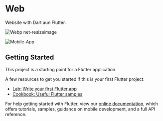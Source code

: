 # Web

Website with Dart aun Flutter.

![Webp net-resizeimage](https://user-images.githubusercontent.com/81643256/157771449-cfb3430e-f5c6-4b4f-ba75-489a702b24b8.gif)

![Mobile-App](https://user-images.githubusercontent.com/81643256/157754251-1bcbd9c2-1eb1-4286-9a63-d4b64a87f958.gif)

<!-- <img src="images/App/2.png" width="900">
<img src="images/App/3.png" width="900">
<img src="images/App/4.png" width="900">
<img src="images/App/5.png" width="900">

<p float="left">
  <img src="images/App/6.png" width="450">
  <img src="images/App/7.png" width="450">
  <img src="images/App/8.png" width="450">
  <img src="images/App/9.png" width="450">
  <img src="images/App/10.png" width="450">
</p> -->

## Getting Started

This project is a starting point for a Flutter application.

A few resources to get you started if this is your first Flutter project:

- [Lab: Write your first Flutter app](https://flutter.dev/docs/get-started/codelab)
- [Cookbook: Useful Flutter samples](https://flutter.dev/docs/cookbook)

For help getting started with Flutter, view our
[online documentation](https://flutter.dev/docs), which offers tutorials,
samples, guidance on mobile development, and a full API reference.
